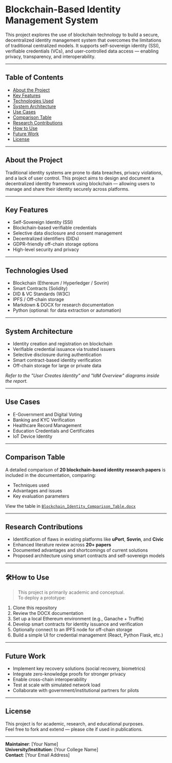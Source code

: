 # Blockchain-Based Identity Management System

This project explores the use of blockchain technology to build a secure, decentralized identity management system that overcomes the limitations of traditional centralized models. It supports self-sovereign identity (SSI), verifiable credentials (VCs), and user-controlled data access — enabling privacy, transparency, and interoperability.

---

## Table of Contents

- [About the Project](#about-the-project)
- [Key Features](#key-features)
- [Technologies Used](#technologies-used)
- [System Architecture](#system-architecture)
- [Use Cases](#use-cases)
- [Comparison Table](#comparison-table)
- [Research Contributions](#research-contributions)
- [How to Use](#how-to-use)
- [Future Work](#future-work)
- [License](#license)

---

## About the Project

Traditional identity systems are prone to data breaches, privacy violations, and a lack of user control. This project aims to design and document a decentralized identity framework using blockchain — allowing users to manage and share their identity securely across platforms.

---

## Key Features

- Self-Sovereign Identity (SSI)
- Blockchain-based verifiable credentials
- Selective data disclosure and consent management
- Decentralized identifiers (DIDs)
- GDPR-friendly off-chain storage options
- High-level security and privacy

---

## Technologies Used

- Blockchain (Ethereum / Hyperledger / Sovrin)
- Smart Contracts (Solidity)
- DID & VC Standards (W3C)
- IPFS / Off-chain storage
- Markdown & DOCX for research documentation
- Python (optional: for data extraction or automation)

---

## System Architecture

- Identity creation and registration on blockchain
- Verifiable credential issuance via trusted issuers
- Selective disclosure during authentication
- Smart contract-based identity verification
- Off-chain storage for large or private data

_Refer to the "User Creates Identity" and "IdM Overview" diagrams inside the report._

---

## Use Cases

- E-Government and Digital Voting
- Banking and KYC Verification
- Healthcare Record Management
- Education Credentials and Certificates
- IoT Device Identity

---

## Comparison Table

A detailed comparison of **20 blockchain-based identity research papers** is included in the documentation, comparing:
- Techniques used
- Advantages and issues
- Key evaluation parameters

View the table in [`Blockchain_Identity_Comparison_Table.docx`](./Blockchain_Identity_Comparison_Table.docx)

---

## Research Contributions

- Identification of flaws in existing platforms like **uPort**, **Sovrin**, and **Civic**
- Enhanced literature review across **20+ papers**
- Documented advantages and shortcomings of current solutions
- Proposed architecture using smart contracts and self-sovereign models

---

## 🛠How to Use

> This project is primarily academic and conceptual.  
> To deploy a prototype:

1. Clone this repository
2. Review the DOCX documentation
3. Set up a local Ethereum environment (e.g., Ganache + Truffle)
4. Develop smart contracts for identity issuance and verification
5. Optionally connect to an IPFS node for off-chain storage
6. Build a simple UI for credential management (React, Python Flask, etc.)

---

## Future Work

- Implement key recovery solutions (social recovery, biometrics)
- Integrate zero-knowledge proofs for stronger privacy
- Enable cross-chain interoperability
- Test at scale with simulated network load
- Collaborate with government/institutional partners for pilots

---

## License

This project is for academic, research, and educational purposes.  
Feel free to fork and extend — please cite if used in publications.

---

**Maintainer**: [Your Name]  
**University/Institution**: [Your College Name]  
**Contact**: [Your Email Address]

